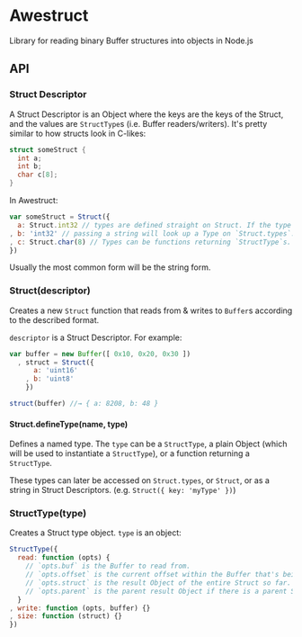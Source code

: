 Awestruct
=========

Library for reading binary Buffer structures into objects in Node.js

## API

### Struct Descriptor

A Struct Descriptor is an Object where the keys are the keys of the Struct, and the values are `StructType`s (i.e. Buffer readers/writers). It's pretty similar to how structs look in C-likes:

```c
struct someStruct {
  int a;
  int b;
  char c[8];
}
```

In Awestruct:
```javascript
var someStruct = Struct({
  a: Struct.int32 // types are defined straight on Struct. If the type name conflicts with a method, you can access it through `Struct.types.int32` instead.
, b: 'int32' // passing a string will look up a Type on `Struct.types`.
, c: Struct.char(8) // Types can be functions returning `StructType`s.
})
```

Usually the most common form will be the string form.

### Struct(descriptor)

Creates a new `Struct` function that reads from & writes to `Buffer`s according to the described format.

`descriptor` is a Struct Descriptor. For example:

```javascript
var buffer = new Buffer([ 0x10, 0x20, 0x30 ])
  , struct = Struct({
      a: 'uint16'
    , b: 'uint8'
    })

struct(buffer) //→ { a: 8208, b: 48 }
```

#### Struct.defineType(name, type)

Defines a named type. The `type` can be a `StructType`, a plain Object (which will be used to instantiate a `StructType`), or a function returning a `StructType`.

These types can later be accessed on `Struct.types`, or `Struct`, or as a string in Struct Descriptors. (e.g. `Struct({ key: 'myType' })`)

### StructType(type)

Creates a Struct type object. `type` is an object:
```javascript
StructType({
  read: function (opts) {
    // `opts.buf` is the Buffer to read from.
    // `opts.offset` is the current offset within the Buffer that's being read. Make sure to increment this appropriately when you're done reading.
    // `opts.struct` is the result Object of the entire Struct so far. You'll only want to use this with the Struct.get* methods, usually.
    // `opts.parent` is the parent result Object if there is a parent Struct. (as in `Struct({ sub: Struct({}) })`)
  }
, write: function (opts, buffer) {}
, size: function (struct) {}
})
```